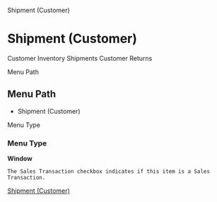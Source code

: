 
Shipment (Customer)
# Shipment (Customer)


Customer Inventory Shipments Customer Returns

Menu Path
## Menu Path



- Shipment (Customer)

Menu Type
### Menu Type

**Window**

```
The Sales Transaction checkbox indicates if this item is a Sales Transaction.
```

[Shipment (Customer)](functional-guide/window/window-shipment-customer.md)